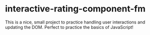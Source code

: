 # interactive-rating-component-fm
This is a nice, small project to practice handling user interactions and updating the DOM. Perfect to practice the basics of JavaScript!
